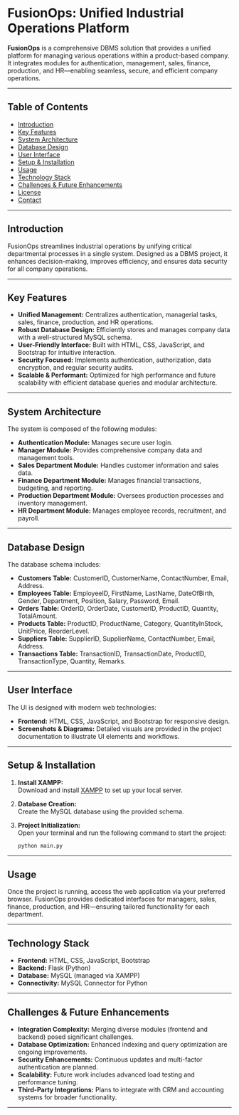 # FusionOps: Unified Industrial Operations Platform

**FusionOps** is a comprehensive DBMS solution that provides a unified platform for managing various operations within a product-based company. It integrates modules for authentication, management, sales, finance, production, and HR—enabling seamless, secure, and efficient company operations.

---

## Table of Contents
- [Introduction](#introduction)
- [Key Features](#key-features)
- [System Architecture](#system-architecture)
- [Database Design](#database-design)
- [User Interface](#user-interface)
- [Setup & Installation](#setup--installation)
- [Usage](#usage)
- [Technology Stack](#technology-stack)
- [Challenges & Future Enhancements](#challenges--future-enhancements)
- [License](#license)
- [Contact](#contact)

---

## Introduction
FusionOps streamlines industrial operations by unifying critical departmental processes in a single system. Designed as a DBMS project, it enhances decision-making, improves efficiency, and ensures data security for all company operations.

---

## Key Features
- **Unified Management:** Centralizes authentication, managerial tasks, sales, finance, production, and HR operations.
- **Robust Database Design:** Efficiently stores and manages company data with a well-structured MySQL schema.
- **User-Friendly Interface:** Built with HTML, CSS, JavaScript, and Bootstrap for intuitive interaction.
- **Security Focused:** Implements authentication, authorization, data encryption, and regular security audits.
- **Scalable & Performant:** Optimized for high performance and future scalability with efficient database queries and modular architecture.

---

## System Architecture
The system is composed of the following modules:
- **Authentication Module:** Manages secure user login.
- **Manager Module:** Provides comprehensive company data and management tools.
- **Sales Department Module:** Handles customer information and sales data.
- **Finance Department Module:** Manages financial transactions, budgeting, and reporting.
- **Production Department Module:** Oversees production processes and inventory management.
- **HR Department Module:** Manages employee records, recruitment, and payroll.

---

## Database Design
The database schema includes:
- **Customers Table:** CustomerID, CustomerName, ContactNumber, Email, Address.
- **Employees Table:** EmployeeID, FirstName, LastName, DateOfBirth, Gender, Department, Position, Salary, Password, Email.
- **Orders Table:** OrderID, OrderDate, CustomerID, ProductID, Quantity, TotalAmount.
- **Products Table:** ProductID, ProductName, Category, QuantityInStock, UnitPrice, ReorderLevel.
- **Suppliers Table:** SupplierID, SupplierName, ContactNumber, Email, Address.
- **Transactions Table:** TransactionID, TransactionDate, ProductID, TransactionType, Quantity, Remarks.

---

## User Interface
The UI is designed with modern web technologies:
- **Frontend:** HTML, CSS, JavaScript, and Bootstrap for responsive design.
- **Screenshots & Diagrams:** Detailed visuals are provided in the project documentation to illustrate UI elements and workflows.

---

## Setup & Installation
1. **Install XAMPP:**  
   Download and install [XAMPP](https://www.apachefriends.org/index.html) to set up your local server.

2. **Database Creation:**  
   Create the MySQL database using the provided schema.

3. **Project Initialization:**  
   Open your terminal and run the following command to start the project:
   
   ```bash
   python main.py
   ```

---

## Usage
Once the project is running, access the web application via your preferred browser. FusionOps provides dedicated interfaces for managers, sales, finance, production, and HR—ensuring tailored functionality for each department.

---

## Technology Stack
- **Frontend:** HTML, CSS, JavaScript, Bootstrap
- **Backend:** Flask (Python)
- **Database:** MySQL (managed via XAMPP)
- **Connectivity:** MySQL Connector for Python

---

## Challenges & Future Enhancements
- **Integration Complexity:** Merging diverse modules (frontend and backend) posed significant challenges.
- **Database Optimization:** Enhanced indexing and query optimization are ongoing improvements.
- **Security Enhancements:** Continuous updates and multi-factor authentication are planned.
- **Scalability:** Future work includes advanced load testing and performance tuning.
- **Third-Party Integrations:** Plans to integrate with CRM and accounting systems for broader functionality.

---
